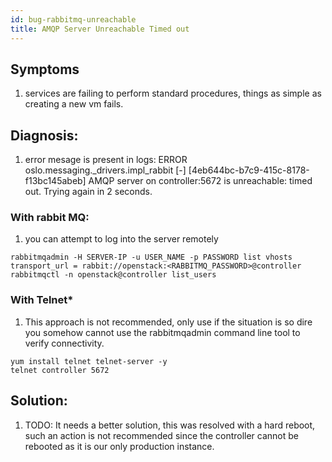 ```yaml
---
id: bug-rabbitmq-unreachable
title: AMQP Server Unreachable Timed out
---
```



## Symptoms
1. services are failing to perform standard procedures, things as simple as creating a new vm fails.

## Diagnosis:
1. error mesage is present in logs: ERROR oslo.messaging._drivers.impl_rabbit [-] [4eb644bc-b7c9-415c-8178-f13bc145abeb] AMQP server on controller:5672 is unreachable: timed out. Trying again in 2 seconds.
### With rabbit MQ:
1. you can attempt to log into the server remotely
```
rabbitmqadmin -H SERVER-IP -u USER_NAME -p PASSWORD list vhosts
transport_url = rabbit://openstack:<RABBITMQ_PASSWORD>@controller
rabbitmqctl -n openstack@controller list_users
```
### With Telnet* 
1. This approach is not recommended, only use if the situation is so dire you somehow cannot use the rabbitmqadmin command line tool to verify connectivity.
```
yum install telnet telnet-server -y
telnet controller 5672
```

## Solution:
1. TODO: It needs a better solution, this was resolved with a hard reboot, such an action is not recommended since the controller cannot be rebooted as it is our only production instance.
